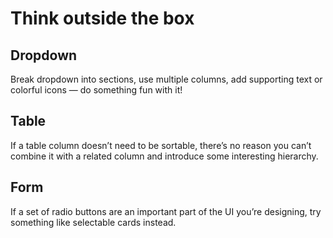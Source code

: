 # Think outside the box

## Dropdown

Break dropdown into sections, use multiple columns, add supporting text or colorful icons — do something fun with it!

## Table

If a table column doesn’t need to be sortable, there’s no reason you can’t combine it with a related column and introduce some interesting hierarchy.

## Form 

If a set of radio buttons are an important part of the UI you’re designing, try something like selectable cards instead.